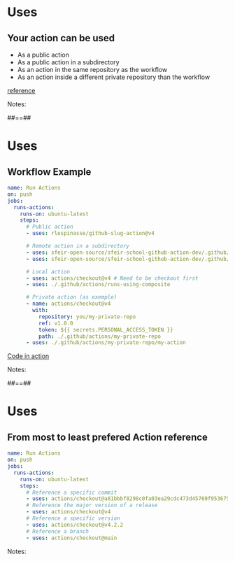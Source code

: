 <!-- .slide: -->

# Uses

## Your action can be used

* As a public action
* As a public action in a subdirectory
* As an action in the same repository as the workflow
* As an action inside a different private repository than the workflow

[reference](https://docs.github.com/en/actions/using-workflows/workflow-syntax-for-github-actions#jobsjob_idstepsuses)
<!-- .element: class="credits" -->

Notes:

##==##

<!-- .slide: class="with-code-bg-dark" -->

# Uses

## Workflow Example

```yaml [7-8|10-12|14-16|18-25]
name: Run Actions
on: push
jobs:
  runs-actions:
    runs-on: ubuntu-latest
    steps:
      # Public action
      - uses: rlespinasse/github-slug-action@v4

      # Remote action in a subdirectory
      - uses: sfeir-open-source/sfeir-school-github-action-dev/.github/actions/runs-using-node@main
      - uses: sfeir-open-source/sfeir-school-github-action-dev/.github/actions/runs-using-docker@main

      # Local action
      - uses: actions/checkout@v4 # Need to be checkout first
      - uses: ./.github/actions/runs-using-composite

      # Private action (as exemple)
      - name: actions/checkout@v4
        with:
          repository: you/my-private-repo
          ref: v1.0.0
          token: ${{ secrets.PERSONAL_ACCESS_TOKEN }}
          path: ./.github/actions/my-private-repo
      - uses: ./.github/actions/my-private-repo/my-action
```

[Code in action](https://github.com/sfeir-open-source/sfeir-school-github-action-dev/blob/main/.github/workflows/syntax.yaml)
<!-- .element: class="credits" -->

Notes:

##==##

<!-- .slide: class="with-code-bg-dark" -->

# Uses

## From most to least prefered Action reference

```yaml [7-8|9-10|11-12|13-14]
name: Run Actions
on: push
jobs:
  runs-actions:
    runs-on: ubuntu-latest
    steps:
      # Reference a specific commit
      - uses: actions/checkout@a81bbbf8298c0fa03ea29cdc473d45769f953675
      # Reference the major version of a release
      - uses: actions/checkout@v4
      # Reference a specific version
      - uses: actions/checkout@v4.2.2
      # Reference a branch
      - uses: actions/checkout@main
```

Notes:
